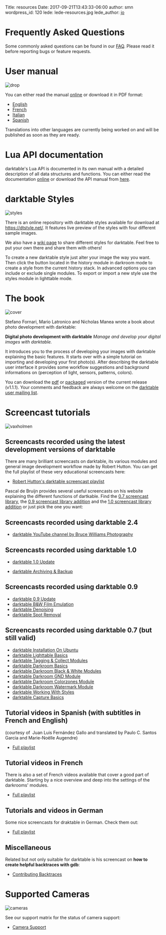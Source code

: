 Title: resources
Date: 2017-09-21T13:43:33-06:00
author: smn
wordpress_id: 120
lede: lede-resources.jpg
lede_author: <a href="https://jo.dreggn.org/home/">jo</a>

# Frequently Asked Questions

Some commonly asked questions can be found in our [FAQ]({filename}/pages/about/faq.md). Please read it before reporting bugs or feature requests.

# User manual
![drop]({attach}drop.jpg)

You can either read the manual [online](/usermanual/en/) or download it in PDF format:

  * [English](https://github.com/darktable-org/darktable/releases/download/release-2.4.0/darktable-usermanual.pdf)
  * [French](https://github.com/darktable-org/darktable/releases/download/release-2.4.0/darktable-usermanual-fr.pdf)
  * [Italian](https://github.com/darktable-org/darktable/releases/download/release-2.4.0/darktable-usermanual-it.pdf)
  * [Spanish](https://github.com/darktable-org/darktable/releases/download/release-2.4.0/darktable-usermanual-es.pdf)

Translations into other languages are currently being worked on and will be published as soon as they are ready.

# Lua API documentation

darktable's Lua API is documented in its own manual with a detailed description of all data
structures and functions. You can either read the documentation [online](/lua-api/) or download the API manual from
[here](https://github.com/darktable-org/darktable/releases/download/release-2.0.0/darktable-lua-api.pdf).


# darktable Styles
![styles]({attach}styles.jpg)

There is an online repository with darktable styles available for download at <https://dtstyle.net/>. It features live preview of the styles with four different sample images.

We also have a [wiki page](https://darktable.org/redmine/projects/darktable/wiki/DarktableStyles) to share different styles for darktable. Feel free to put your own there and share them with others!

To create a new darktable style just alter your image the way you want. Then click the button located in the history module in darkroom mode to create a style from the current history stack. In advanced options you can include or exclude single modules. To export or import a new style use the styles module in lighttable mode.


# The book
![cover]({attach}cover.jpg)

Stefano Fornari, Mario Latronico and Nicholas Manea wrote a book about photo development with darktable:

**Digital photo development with darktable**
_Manage and develop your digital images with darktable._

It introduces you to the process of developing your images with darktable explaining the basic features. It starts over with a simple tutorial on importing and developing your first photo(s). After describing the darktable user interface it provides some workflow suggestions and background informations on (perception of light, sensors, patterns, colors).

You can download the [pdf](https://sourceforge.net/projects/darktable/files/darktable/book/1.1.1/darktable-1.1.1.pdf/download) or [packaged](https://sourceforge.net/projects/darktable/files/darktable/book/1.1.1/darktable-book-1.1.1.zip/download) version of the current release (v1.1.1). Your comments and feedback are always welcome on the [darktable user mailing list](mailto:darktable-user+subscribe@lists.darktable.org).


# Screencast tutorials
![vaxholmen]({attach}vaxholmen.jpg)

## Screencasts recorded using the latest development versions of darktable

There are many brilliant screencasts on darktable, its various modules and general image development workflow made by Robert Hutton. You can get the full playlist of these very educational screencasts here:

  * [Robert Hutton's darktable screencast playlist](https://www.youtube.com/playlist?list=PLmvlUro_Up1NBX7VK8UUuyWo1B468zEA0)

Pascal de Bruijn provides several useful screencasts on his website explaining the different functions of dartkable. Find the [0.7 screencast library](https://encrypted.pcode.nl/blog/2010/12/06/darktable-0-7-screencast-library/), the [0.9 screencast library addition](https://encrypted.pcode.nl/blog/2011/11/05/darktable-0-9-screencast-library-addition/) and the [1.0 screencast library addition](https://encrypted.pcode.nl/blog/2012/06/02/darktable-1-0-screencast-library-addition/) or just pick the one you want:

## Screencasts recorded using darktable 2.4

  * [darktable YouTube channel by Bruce Williams Photography](https://www.youtube.com/playlist?list=PLlYWvzmJQTrRq7JrYdD7k3-8-v-uHnhK_)

## Screencasts recorded using darktable 1.0

  * [darktable 1.0 Update](https://encrypted.pcode.nl/blog/wp-content/uploads/2012/05/darktable-10-update.ogv)

  * [darktable Archiving & Backup](https://encrypted.pcode.nl/blog/wp-content/uploads/2012/05/darktable-10-archiving.ogv)

## Screencasts recorded using darktable 0.9

  * [darktable 0.9 Update](https://encrypted.pcode.nl/blog/wp-content/uploads/2011/10/22/darktable-update.ogv)
  * [darktable B&W Film Emulation](https://encrypted.pcode.nl/blog/wp-content/uploads/2011/10/22/darktable-bwfilmemu.ogv)
  * [darktable Denoising](https://encrypted.pcode.nl/blog/wp-content/uploads/2011/10/22/darktable-denoise.ogv)
  * [darktable Spot Removal](https://encrypted.pcode.nl/blog/wp-content/uploads/2011/10/22/darktable-spotremoval.ogv)

## Screencasts recorded using darktable 0.7 (but still valid)

  * [darktable Installation On Ubuntu](https://encrypted.pcode.nl/blog/wp-content/uploads/2010/12/darktable-ubuntu-installation.ogv)
  * [darktable Lighttable Basics](https://encrypted.pcode.nl/blog/wp-content/uploads/2010/12/darktable-lighttable-basics.ogv)
  * [darktable Tagging & Collect Modules](https://encrypted.pcode.nl/blog/wp-content/uploads/2010/12/darktable-lighttable-tagging-collect.ogv)
  * [darktable Darkroom Basics](https://encrypted.pcode.nl/blog/wp-content/uploads/2010/12/darktable-darkroom-basics.ogv)
  * [darktable Darkroom Black & White Modules](https://encrypted.pcode.nl/blog/wp-content/uploads/2010/12/darktable-darkroom-plugins-bw.ogv)
  * [darktable Darkroom GND Module](https://encrypted.pcode.nl/blog/wp-content/uploads/2010/12/darktable-darkroom-plugins-gnd.ogv)
  * [darktable Darkroom Colorzones Module](https://encrypted.pcode.nl/blog/wp-content/uploads/2010/12/darktable-darkroom-plugins-colorzones.ogv)
  * [darktable Darkroom Watermark Module](https://encrypted.pcode.nl/blog/wp-content/uploads/2010/12/darktable-darkroom-plugins-watermark.ogv)
  * [darktable Working With Styles](https://encrypted.pcode.nl/blog/wp-content/uploads/2010/12/darktable-styles.ogv)
  * [darktable Capture Basics](https://encrypted.pcode.nl/blog/wp-content/uploads/2010/12/darktable-capture-basics.ogv)

## Tutorial videos in Spanish (with subtitles in French and English)

(courtesy of  Juan Luis Fernández Gallo and translated by Paulo C. Santos Garcia and Marie-Noëlle Augendre)

  * [Full playlist](https://www.youtube.com/playlist?list=PL8F1F85AC801013BD)

## Tutorial videos in French

There is also a set of French videos available that cover a good part of darktable. Starting by a nice overview and deep into the settings of the darkrooms' modules.

  * [Full playlist](https://www.youtube.com/playlist?list=PLZOdZMT41b7W0IBntprxOOqlw54iiKRMb)

## Tutorials and videos in German

Some nice screencasts for draktable in German. Check them out:

  * [Full playlist](https://vimeo.com/user1479718)

## Miscellaneous

Related but not only suitable for darktable is his screencast on **how to create helpful backtraces with gdb**:

  * [Contributing Backtraces](https://encrypted.pcode.nl/blog/2010/08/31/contributing-backtraces/)


# Supported Cameras
![cameras]({attach}cameras.jpg)

See our support matrix for the status of camera support:

  * [Camera Support](/resources/camera-support/)
